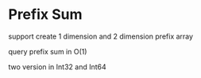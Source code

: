 # Prefix Sum

support create 1 dimension and 2 dimension prefix array

query prefix sum in O(1)

two version in Int32 and Int64

